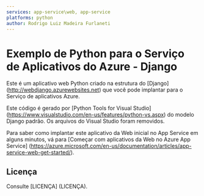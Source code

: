 ```yaml
---
services: app-service\web, app-service
platforms: python
author: Rodrigo Luiz Madeira Furlaneti
---
```


# Exemplo de Python para o Serviço de Aplicativos do Azure - Django

Este é um aplicativo web Python criado na estrutura do [Django] (http://webdjango.azurewebsites.net) que você pode implantar
para o Serviço de aplicativos Azure.

Este código é gerado por [Python Tools for Visual Studio] (https://www.visualstudio.com/en-us/features/python-vs.aspx)
do modelo Django padrão. Os arquivos do Visual Studio foram removidos.

Para saber como implantar este aplicativo da Web inicial no App Service em alguns minutos, vá para
[Começar com aplicativos da Web no Azure App Service] (https://azure.microsoft.com/en-us/documentation/articles/app-service-web-get-started/).

## Licença

Consulte [LICENÇA] (LICENÇA).
